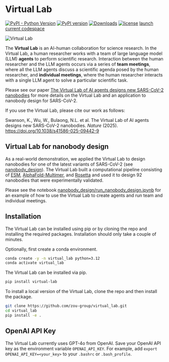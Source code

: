 # Virtual Lab

[![PyPI - Python Version](https://img.shields.io/pypi/pyversions/virtual-lab)](https://badge.fury.io/py/virtual-lab)
[![PyPI version](https://badge.fury.io/py/virtual-lab.svg)](https://badge.fury.io/py/virtual-lab)
[![Downloads](https://pepy.tech/badge/virtual-lab)](https://pepy.tech/project/virtual-lab)
[![license](https://img.shields.io/github/license/zou-group/virtual-lab.svg)](https://github.com/zou-group/virtual-lab/blob/main/LICENSE.txt)
[launch current codespace](https://codespaces.new/merico34/virtual-lab/codespaces?quickstart=1)

![Virtual Lab](images/virtual_lab_architecture.png)


The **Virtual Lab** is an AI-human collaboration for science research. In the Virtual Lab, a human researcher works with a team of large language model (LLM) **agents** to perform scientific research. Interaction between the human researcher and the LLM agents occurs via a series of **team meetings**, where all the LLM agents discuss a scientific agenda posed by the human researcher, and **individual meetings**, where the human researcher interacts with a single LLM agent to solve a particular scientific task.

Please see our paper [The Virtual Lab of AI agents designs new SARS-CoV-2 nanobodies](https://www.nature.com/articles/s41586-025-09442-9) for more details on the Virtual Lab and an application to nanobody design for SARS-CoV-2.

If you use the Virtual Lab, please cite our work as follows:

Swanson, K., Wu, W., Bulaong, N.L. et al. The Virtual Lab of AI agents designs new SARS-CoV-2 nanobodies. *Nature* (2025). https://doi.org/10.1038/s41586-025-09442-9


## Virtual Lab for nanobody design

As a real-world demonstration, we applied the Virtual Lab to design nanobodies for one of the latest variants of SARS-CoV-2 (see [nanobody_design](https://github.com/zou-group/virtual-lab/tree/main/nanobody_design)). The Virtual Lab built a computational pipeline consisting of [ESM](https://www.science.org/doi/10.1126/science.ade2574), [AlphaFold-Multimer](https://www.biorxiv.org/content/10.1101/2021.10.04.463034v2), and [Rosetta](https://rosettacommons.org/software/) and used it to design 92 nanobodies that were experimentally validated.

Please see the notebook [nanobody_design/run_nanobody_design.ipynb](https://github.com/zou-group/virtual-lab/blob/main/nanobody_design/run_nanobody_design.ipynb) for an example of how to use the Virtual Lab to create agents and run team and individual meetings.


## Installation

The Virtual Lab can be installed using pip or by cloning the repo and installing the required packages. Installation should only take a couple of minutes.

Optionally, first create a conda environment.

```bash
conda create -y -n virtual_lab python=3.12
conda activate virtual_lab
```

The Virtual Lab can be installed via pip.

```bash
pip install virtual-lab
```

To install a local version of the Virtual Lab, clone the repo and then install the package.

```bash
git clone https://github.com/zou-group/virtual_lab.git
cd virtual_lab
pip install -e .
```


## OpenAI API Key

The Virtual Lab currently uses GPT-4o from OpenAI. Save your OpenAI API key as the environment variable `OPENAI_API_KEY`. For example, add `export OPENAI_API_KEY=<your_key>` to your `.bashrc` or `.bash_profile`.
